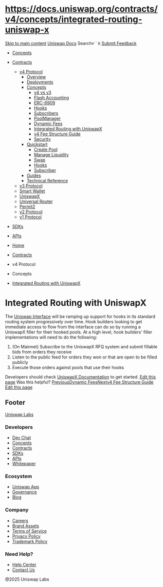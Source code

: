# https://docs.uniswap.org/contracts/v4/concepts/integrated-routing-uniswap-x

[Skip to main content](https://docs.uniswap.org/contracts/v4/concepts/integrated-routing-uniswap-x#__docusaurus_skipToContent_fallback)
[Uniswap Docs](https://docs.uniswap.org/)
Search`⌘``K`
[Submit Feedback](https://docs.google.com/forms/d/e/1FAIpQLSdjSkZam8KiatL9XACRVxCHjDJjaPGbls77PCXDKFn4JwykXg/viewform)
  * [Concepts](https://docs.uniswap.org/concepts/overview)
  * [Contracts](https://docs.uniswap.org/contracts/v4/overview)
    * [v4 Protocol](https://docs.uniswap.org/contracts/v4/concepts/integrated-routing-uniswap-x)
      * [Overview](https://docs.uniswap.org/contracts/v4/overview)
      * [Deployments](https://docs.uniswap.org/contracts/v4/deployments)
      * [Concepts](https://docs.uniswap.org/contracts/v4/concepts/integrated-routing-uniswap-x)
        * [v4 vs v3](https://docs.uniswap.org/contracts/v4/concepts/v4-vs-v3)
        * [Flash Accounting](https://docs.uniswap.org/contracts/v4/concepts/flash-accounting)
        * [ERC-6909](https://docs.uniswap.org/contracts/v4/concepts/erc6909)
        * [Hooks](https://docs.uniswap.org/contracts/v4/concepts/hooks)
        * [Subscribers](https://docs.uniswap.org/contracts/v4/concepts/subscribers)
        * [PoolManager](https://docs.uniswap.org/contracts/v4/concepts/PoolManager)
        * [Dynamic Fees](https://docs.uniswap.org/contracts/v4/concepts/dynamic-fees)
        * [Integrated Routing with UniswapX](https://docs.uniswap.org/contracts/v4/concepts/integrated-routing-uniswap-x)
        * [v4 Fee Structure Guide](https://docs.uniswap.org/contracts/v4/concepts/fees)
        * [Security](https://docs.uniswap.org/contracts/v4/concepts/security)
      * [Quickstart](https://docs.uniswap.org/contracts/v4/concepts/integrated-routing-uniswap-x)
        * [Create Pool](https://docs.uniswap.org/contracts/v4/quickstart/create-pool)
        * [Manage Liquidity](https://docs.uniswap.org/contracts/v4/concepts/integrated-routing-uniswap-x)
        * [Swap](https://docs.uniswap.org/contracts/v4/quickstart/swap)
        * [Hooks](https://docs.uniswap.org/contracts/v4/concepts/integrated-routing-uniswap-x)
        * [Subscriber](https://docs.uniswap.org/contracts/v4/quickstart/subscriber)
      * [Guides](https://docs.uniswap.org/contracts/v4/concepts/integrated-routing-uniswap-x)
      * [Technical Reference](https://docs.uniswap.org/contracts/v4/concepts/integrated-routing-uniswap-x)
    * [v3 Protocol](https://docs.uniswap.org/contracts/v4/concepts/integrated-routing-uniswap-x)
    * [Smart Wallet](https://docs.uniswap.org/contracts/v4/concepts/integrated-routing-uniswap-x)
    * [UniswapX](https://docs.uniswap.org/contracts/v4/concepts/integrated-routing-uniswap-x)
    * [Universal Router](https://docs.uniswap.org/contracts/v4/concepts/integrated-routing-uniswap-x)
    * [Permit2](https://docs.uniswap.org/contracts/v4/concepts/integrated-routing-uniswap-x)
    * [v2 Protocol](https://docs.uniswap.org/contracts/v4/concepts/integrated-routing-uniswap-x)
    * [v1 Protocol](https://docs.uniswap.org/contracts/v4/concepts/integrated-routing-uniswap-x)
  * [SDKs](https://docs.uniswap.org/sdk/v4/overview)
  * [APIs](https://docs.uniswap.org/api/subgraph/overview)


  * [Home](https://docs.uniswap.org/)
  * [Contracts](https://docs.uniswap.org/contracts/v4/overview)
  * v4 Protocol
  * Concepts
  * [Integrated Routing with UniswapX](https://docs.uniswap.org/contracts/v4/concepts/integrated-routing-uniswap-x)


# Integrated Routing with UniswapX
The [Uniswap Interface](https://app.uniswap.org) will be ramping up support for hooks in its standard routing system progressively over time. Hook builders looking to get immediate access to flow from the interface can do so by running a UniswapX filler for their hooked pools.
At a high level, hook builders' filler implementations will need to do the following:
  1. (On Mainnet) Subscribe to the UniswapX RFQ system and submit fillable bids from orders they receive
  2. Listen to the public feed for orders they won or that are open to be filled publicly
  3. Execute those orders against pools that use their hooks


Developers should check [UniswapX Documentation](https://docs.uniswap.org/contracts/uniswapx/overview) to get started.
[Edit this page](https://github.com/uniswap/uniswap-docs/tree/main/docs/contracts/v4/concepts/08-integrated-routing-uniswap-x.mdx)
Was this helpful?
[PreviousDynamic Fees](https://docs.uniswap.org/contracts/v4/concepts/dynamic-fees)[Nextv4 Fee Structure Guide](https://docs.uniswap.org/contracts/v4/concepts/fees)
[Edit this page](https://github.com/uniswap/uniswap-docs/tree/main/docs/contracts/v4/concepts/08-integrated-routing-uniswap-x.mdx)
## Footer
[Uniswap Labs](https://docs.uniswap.org/)
### Developers
  * [Dev Chat](https://discord.com/invite/uniswap)
  * [Concepts](https://docs.uniswap.org/concepts/overview)
  * [Contracts](https://docs.uniswap.org/contracts/v4/overview)
  * [SDKs](https://docs.uniswap.org/sdk/v4/overview)
  * [APIs](https://docs.uniswap.org/api/subgraph/overview)
  * [Whitepaper](https://app.uniswap.org/whitepaper-v4.pdf)


### Ecosystem
  * [Uniswap App](https://app.uniswap.org/)
  * [Governance](https://www.uniswapfoundation.org/governance)
  * [Blog](https://blog.uniswap.org/)


### Company
  * [Careers](https://boards.greenhouse.io/uniswaplabs)
  * [Brand Assets](https://github.com/Uniswap/brand-assets/raw/main/Uniswap%20Brand%20Assets.zip)
  * [Terms of Service](https://support.uniswap.org/hc/en-us/articles/30935100859661-Uniswap-Labs-Terms-of-Service)
  * [Privacy Policy](https://support.uniswap.org/hc/en-us/articles/30934457771405-Uniswap-Labs-Privacy-Policy)
  * [Trademark Policy](https://support.uniswap.org/hc/en-us/articles/30934762216973-Uniswap-Labs-Trademark-Guidelines)


### Need Help?
  * [Help Center](https://support.uniswap.org/)
  * [Contact Us](https://support.uniswap.org/hc/en-us/requests/new)


@2025 Uniswap Labs
[](https://github.com/uniswap/uniswap-docs)[](https://twitter.com/Uniswap)[](https://discord.com/invite/uniswap)
